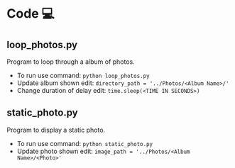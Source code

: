 # Code 💻

## loop_photos.py
Program to loop through a album of photos.
* To run use command: `python loop_photos.py`
* Update album shown edit: `directory_path = '../Photos/<Album Name>/'`
* Change duration of delay edit: `time.sleep(<TIME IN SECONDS>)`

## static_photo.py
Program to display a static photo.
* To run use command: `python static_photo.py`
* Update photo shown edit: `image_path = '../Photos/<Album Name>/<Photo>'`
